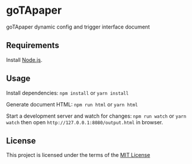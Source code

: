 goTApaper
===============================

goTApaper dynamic config and trigger interface document

Requirements
------------
Install [Node.js](https://nodejs.org).

Usage
-----
Install dependencies: `npm install` or `yarn install`

Generate document HTML: `npm run html` or `yarn html`

Start a development server and watch for changes: `npm run watch` or `yarn
watch` then open `http://127.0.0.1:8080/output.html` in browser.

License
-------
This project is licensed under the terms of the [MIT License](/LICENSE)
